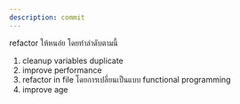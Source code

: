 ```yaml
---
description: commit
---
```


refactor ให้หนอ่ย โดยทำลำดับตามนี้
1. cleanup variables duplicate 
2. improve performance
3. refactor in file โดยการเปลี่ยนเป็นแบบ functional programming
4. improve age
